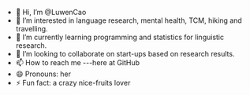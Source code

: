- 👋 Hi, I’m @LuwenCao
- 👀 I’m interested in language research,  mental health, TCM, hiking and travelling.
- 🌱 I’m currently learning programming and statistics for linguistic research.
- 💞️ I’m looking to collaborate on start-ups based on research results.
- 📫 How to reach me ---here at GitHub
- 😄 Pronouns: her
- ⚡ Fun fact: a crazy nice-fruits lover

<!---
LuwenCao/LuwenCao is a ✨ special ✨ repository because its `README.md` (this file) appears on your GitHub profile.
You can click the Preview link to take a look at your changes.
--->

